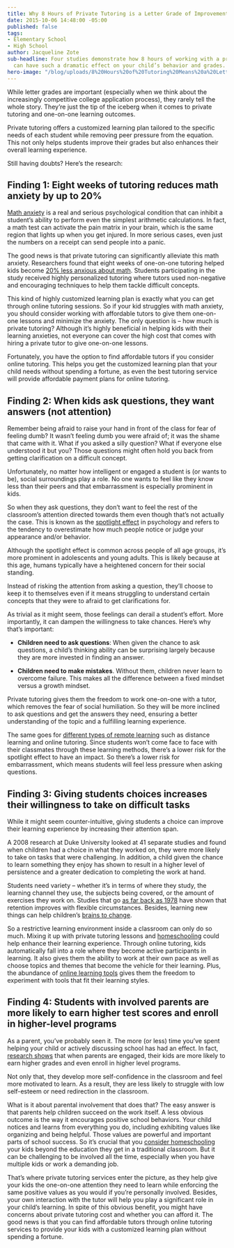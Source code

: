 ```yaml
---
title: Why 8 Hours of Private Tutoring is a Letter Grade of Improvement
date: 2015-10-06 14:48:00 -05:00
published: false
tags:
- Elementary School
- High School
author: Jacqueline Zote
sub-headline: Four studies demonstrate how 8 hours of working with a private tutor
  can have such a dramatic effect on your child’s behavior and grades.
hero-image: "/blog/uploads/8%20Hours%20of%20Tutoring%20Means%20a%20Letter%20Grade%20Improvement.png"
---
```


While letter grades are important (especially when we think about the increasingly competitive college application process), they rarely tell the whole story. They’re just the tip of the iceberg when it comes to private tutoring and one-on-one learning outcomes.

Private tutoring offers a customized learning plan tailored to the specific needs of each student while removing peer pressure from the equation. This not only helps students improve their grades but also enhances their overall learning experience. 

Still having doubts? Here’s the research:

## Finding 1: Eight weeks of tutoring reduces math anxiety by up to 20%

[Math anxiety](https://www.bbc.com/future/article/20150619-do-you-have-maths-anxiety) is a real and serious psychological condition that can inhibit a student’s ability to perform even the simplest arithmetic calculations. In fact, a math test can activate the pain matrix in your brain, which is the same region that lights up when you get injured. In more serious cases, even just the numbers on a receipt can send people into a panic.

The good news is that private tutoring can significantly alleviate this math anxiety. Researchers found that eight weeks of one-on-one tutoring helped kids become [20% less anxious about math](https://www.npr.org/sections/health-shots/2015/09/08/438592588/one-tutor-one-student-better-math-scores-less-fear). Students participating in the study received highly personalized tutoring where tutors used non-negative and encouraging techniques to help them tackle difficult concepts.

This kind of highly customized learning plan is exactly what you can get through online tutoring sessions. So if your kid struggles with math anxiety, you should consider working with affordable tutors to give them one-on-one lessons and minimize the anxiety.
The only question is – how much is private tutoring? Although it’s highly beneficial in helping kids with their learning anxieties, not everyone can cover the high cost that comes with hiring a private tutor to give one-on-one lessons. 

Fortunately, you have the option to find affordable tutors if you consider online tutoring. This helps you get the customized learning plan that your child needs without spending a fortune, as even the best tutoring service will provide affordable payment plans for online tutoring.

## Finding 2: When kids ask questions, they want answers (not attention)

Remember being afraid to raise your hand in front of the class for fear of feeling dumb? It wasn’t feeling dumb you were afraid of; it was the shame that came with it. What if you asked a silly question? What if everyone else understood it but you? Those questions might often hold you back from getting clarification on a difficult concept.

Unfortunately, no matter how intelligent or engaged a student is (or wants to be), social surroundings play a role. No one wants to feel like they know less than their peers and that embarrassment is especially prominent in kids.

So when they ask questions, they don’t want to feel the rest of the classroom’s attention directed towards them even though that’s not actually the case. This is known as the [spotlight effect](http://psychology.iresearchnet.com/social-psychology/self/spotlight-effect/) in psychology and refers to the tendency to overestimate how much people notice or judge your appearance and/or behavior.

Although the spotlight effect is common across people of all age groups, it’s more prominent in adolescents and young adults. This is likely because at this age, humans typically have a heightened concern for their social standing.

Instead of risking the attention from asking a question, they’ll choose to keep it to themselves even if it means struggling to understand certain concepts that they were to afraid to get clarifications for. 

As trivial as it might seem, those feelings can derail a student’s effort. More importantly, it can dampen the willingness to take chances. Here’s why that’s important:

* **Children need to ask questions**: When given the chance to ask questions, a child’s thinking ability can be surprising largely because they are more invested in finding an answer.

* **Children need to make mistakes**. Without them, children never learn to overcome failure. This makes all the difference between a fixed mindset versus a growth mindset.

Private tutoring gives them the freedom to work one-on-one with a tutor, which removes the fear of social humiliation. So they will be more inclined to ask questions and get the answers they need, ensuring a better understanding of the topic and a fulfilling learning experience.

The same goes for [different types of remote learning](https://www.wyzant.com/blog/types-of-remote-learning/) such as distance learning and online tutoring. Since students won’t come face to face with their classmates through these learning methods, there’s a lower risk for the spotlight effect to have an impact. So there’s a lower risk for embarrassment, which means students will feel less pressure when asking questions.

## Finding 3: Giving students choices increases their willingness to take on difficult tasks

While it might seem counter-intuitive, giving students a choice can improve their learning experience by increasing their attention span. 

A 2008 research at Duke University looked at 41 separate studies and found when children had a choice in what they worked on, they were more likely to take on tasks that were challenging. In addition, a child given the chance to learn something they enjoy has shown to result in a higher level of persistence and a greater dedication to completing the work at hand.

Students need variety – whether it’s in terms of where they study, the learning channel they use, the subjects being covered, or the amount of exercises they work on. Studies that go [as far back as 1978](https://www.nytimes.com/2010/09/07/health/views/07mind.html?pagewanted=2&_r=4) have shown that retention improves with flexible circumstances. Besides, learning new things can help children’s [brains to change](http://faculty.washington.edu/chudler/jugg2.html).

So a restrictive learning environment inside a classroom can only do so much. Mixing it up with private tutoring lessons and [homeschooling](https://www.wyzant.com/blog/how-to-homeschool/) could help enhance their learning experience. 
Through online tutoring, kids automatically fall into a role where they become active participants in learning. It also gives them the ability to work at their own pace as well as choose topics and themes that become the vehicle for their learning. Plus, the abundance of [online learning tools](https://www.wyzant.com/blog/online-learning-tool-video/) gives them the freedom to experiment with tools that fit their learning styles.

## Finding 4: Students with involved parents are more likely to earn higher test scores and enroll in higher-level programs

As a parent, you’ve probably seen it. The more (or less) time you’ve spent helping your child or actively discussing school has had an effect. In fact, [research shows](https://www.waterford.org/education/how-parent-involvment-leads-to-student-success/) that when parents are engaged, their kids are more likely to earn higher grades and even enroll in higher level programs. 

Not only that, they develop more self-confidence in the classroom and feel more motivated to learn. As a result, they are less likely to struggle with low self-esteem or need redirection in the classroom.

What is it about parental involvement that does that? The easy answer is that parents help children succeed on the work itself. A less obvious outcome is the way it encourages positive school behaviors. Your child notices and learns from everything you do, including exhibiting values like organizing and being helpful. Those values are powerful and important parts of school success.
So it’s crucial that you [consider homeschooling](https://www.wyzant.com/blog/remote-learning-homeschool-faqs/) your kids beyond the education they get in a traditional classroom. But it can be challenging to be involved all the time, especially when you have multiple kids or work a demanding job. 

That’s where private tutoring services enter the picture, as they help give your kids the one-on-one attention they need to learn while enforcing the same positive values as you would if you’re personally involved. Besides, your own interaction with the tutor will help you play a significant role in your child’s learning.
In spite of this obvious benefit, you might have concerns about private tutoring cost and whether you can afford it. The good news is that you can find affordable tutors through online tutoring services to provide your kids with a customized learning plan without spending a fortune. 
